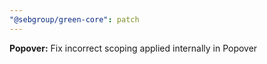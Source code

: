 ```yaml
---
"@sebgroup/green-core": patch
---
```


**Popover:** Fix incorrect scoping applied internally in Popover
